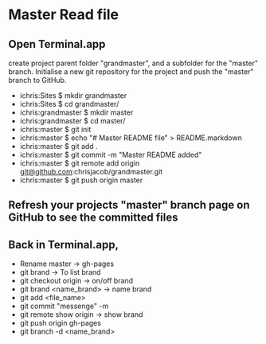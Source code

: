 # Master Read file
## Open Terminal.app 
create project parent folder "grandmaster", and a subfolder for the "master" branch. Initialise a new git repository for the project and push the "master" branch to GitHub.

* ichris:Sites $ mkdir grandmaster
* ichris:Sites $ cd grandmaster/
* ichris:grandmaster $ mkdir master
* ichris:grandmaster $ cd master/
* ichris:master $ git init
* ichris:master $ echo "# Master README file" > README.markdown
* ichris:master $ git add .
* ichris:master $ git commit -m "Master README added"
* ichris:master $ git remote add origin git@github.com:chrisjacob/grandmaster.git
* ichris:master $ git push origin master

## Refresh your projects "master" branch page on GitHub to see the committed files

## Back in Terminal.app, 
* Rename master -> gh-pages	
* git brand -> To list brand
* git checkout origin -> on/off brand
* git brand <name_brand> -> name brand
* git add <file_name>
* git commit "messenge" -m 
* git remote show origin -> show brand
* git push origin gh-pages
* git branch -d <name_brand>
